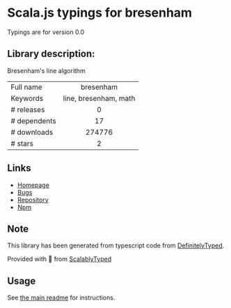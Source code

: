 
# Scala.js typings for bresenham

Typings are for version 0.0

## Library description:
Bresenham's line algorithm

|                    |                 |
| ------------------ | :-------------: |
| Full name          | bresenham |
| Keywords           | line, bresenham, math |
| # releases         | 0 |
| # dependents       | 17 |
| # downloads        | 274776 |
| # stars            | 2 |

## Links
- [Homepage](https://github.com/madbence/node-bresenham)
- [Bugs](https://github.com/madbence/node-bresenham/issues)
- [Repository](https://github.com/madbence/node-bresenham)
- [Npm](https://www.npmjs.com/package/bresenham)
    


## Note
This library has been generated from typescript code from [DefinitelyTyped](https://definitelytyped.org).

Provided with :purple_heart: from [ScalablyTyped](https://github.com/oyvindberg/ScalablyTyped)

## Usage
See [the main readme](../../readme.md) for instructions.


